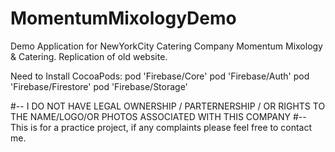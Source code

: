 # MomentumMixologyDemo
Demo Application for NewYorkCity Catering Company Momentum Mixology &amp; Catering. 
Replication of old website.


Need to Install CocoaPods:
pod 'Firebase/Core'
pod 'Firebase/Auth'
pod 'Firebase/Firestore'
pod 'Firebase/Storage'



#-- I DO NOT HAVE LEGAL OWNERSHIP / PARTERNERSHIP / OR RIGHTS TO THE NAME/LOGO/OR PHOTOS ASSOCIATED WITH THIS COMPANY
#-- This is for a practice project, if any complaints please feel free to contact me.
